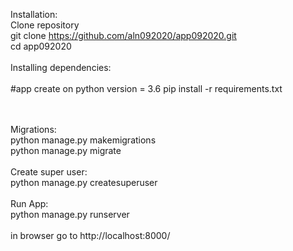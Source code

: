 Installation:<br>
Clone repository<br>
git clone https://github.com/aln092020/app092020.git<br>
cd app092020<br>
<br>
Installing dependencies:<br>
<br>
#app create on python version = 3.6
pip install -r requirements.txt<br>
<br>

<br>
Migrations:<br>
python manage.py makemigrations<br>
python manage.py migrate<br>
<br>
Create super user:<br>
python manage.py createsuperuser<br>
<br>
Run App:<br>
python manage.py runserver<br>

<br>
in browser go to http://localhost:8000/<br>
